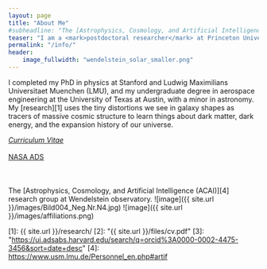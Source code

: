 ```yaml
---
layout: page
title: "About Me"
#subheadline: "The [Astrophysics, Cosmology, and Artificial Intelligence (ACAI)][4] research group at Wendelstein observatory."
teaser: "I am a <mark>postdoctoral researcher</mark> at Princeton University, studying the <mark>large-scale structure of the universe</mark> with imaging and spectroscopic surveys."
permalink: "/info/"
header:
    image_fullwidth: "wendelstein_solar_smaller.png"
---
```


I completed my PhD in physics at Stanford and Ludwig Maximilians Universitaet Muenchen (LMU), and my undergraduate degree in aerospace engineering at the University of Texas at Austin, with a minor in astronomy. My [research][1] uses the tiny distortions we see in galaxy shapes as tracers of massive cosmic structure to learn things about dark matter, dark energy, and the expansion history of our universe.

<a  href=[2] class="button center r15 large radius" href=[2]>*Curriculum Vitae*</a>
<br/><br/>
<a href=[3] class="button center r15 large radius" >NASA ADS</a>
<br/><br/>
<br/><br/>
The [Astrophysics, Cosmology, and Artificial Intelligence (ACAI)][4] research group at Wendelstein observatory.
![image]({{ site.url }}/images/Bild004_Neg.Nr.N4.jpg)
![image]({{ site.url }}/images/affiliations.png)

 [1]: {{ site.url }}/research/
 [2]: "{{ site.url }}/files/cv.pdf"
 [3]: "https://ui.adsabs.harvard.edu/search/q=orcid%3A0000-0002-4475-3456&sort=date+desc"
 [4]: https://www.usm.lmu.de/Personnel_en.php#artif
